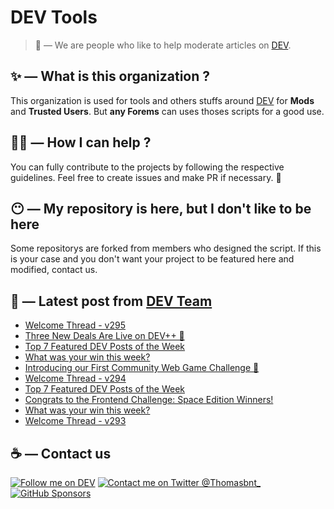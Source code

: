 # DEV Tools

> 🔧 — We are people who like to help moderate articles on [DEV](https://dev.to).

## ✨ — What is this organization ?

This organization is used for tools and others stuffs around [DEV](https://dev.to) for **Mods** and **Trusted Users**. But __any Forems__ can uses thoses scripts for a good use.


## 💪🏼 — How I can help ?

You can fully contribute to the projects by following the respective guidelines. Feel free to create issues and make PR if necessary. 🎉

## 😶 — My repository is here, but I don't like to be here

Some repositorys are forked from members who designed the script. If this is your case and you don't want your project to be featured here and modified, contact us.

## 📝 — Latest post from [DEV Team](https://dev.to/devteam)

<!-- BLOG-POST-LIST:START -->
- [Welcome Thread - v295](https://dev.to/devteam/welcome-thread-v295-162b)
- [Three New Deals Are Live on DEV++ 🎉](https://dev.to/devteam/three-new-deals-are-live-on-dev-31n6)
- [Top 7 Featured DEV Posts of the Week](https://dev.to/devteam/top-7-featured-dev-posts-of-the-week-3eoh)
- [What was your win this week?](https://dev.to/devteam/what-was-your-win-this-week-48jp)
- [Introducing our First Community Web Game Challenge 👾](https://dev.to/devteam/introducing-our-first-community-web-game-challenge-1loo)
- [Welcome Thread - v294](https://dev.to/devteam/welcome-thread-v294-216e)
- [Top 7 Featured DEV Posts of the Week](https://dev.to/devteam/top-7-featured-dev-posts-of-the-week-3n8n)
- [Congrats to the Frontend Challenge: Space Edition Winners!](https://dev.to/devteam/congrats-to-the-frontend-challenge-space-edition-winners-4a03)
- [What was your win this week?](https://dev.to/devteam/what-was-your-win-this-week-1281)
- [Welcome Thread - v293](https://dev.to/devteam/welcome-thread-v293-kf1)
<!-- BLOG-POST-LIST:END -->


## ☕ — Contact us

[![Follow me on DEV](https://img.shields.io/badge/dev.to-%2308090A.svg?&style=for-the-badge&logo=dev.to&logoColor=white&alt=devto)](https://dev.to/thomasbnt)
[![Contact me on Twitter @Thomasbnt_](https://img.shields.io/badge/Contact%20me%20on%20Twitter-%231DA1F2.svg?&style=for-the-badge&logo=twitter&logoColor=white&alt=twitter)](https://twitter.com/messages/1142357270-1142357270?text=Hello,%20I%20contact%20you%20from%20devtotools%20&recipient_id=1142357270) [![GitHub Sponsors](https://img.shields.io/badge/Sponsor%20me-%23EA54AE.svg?&style=for-the-badge&logo=github-sponsors&logoColor=white)](https://github.com/sponsors/thomasbnt)


